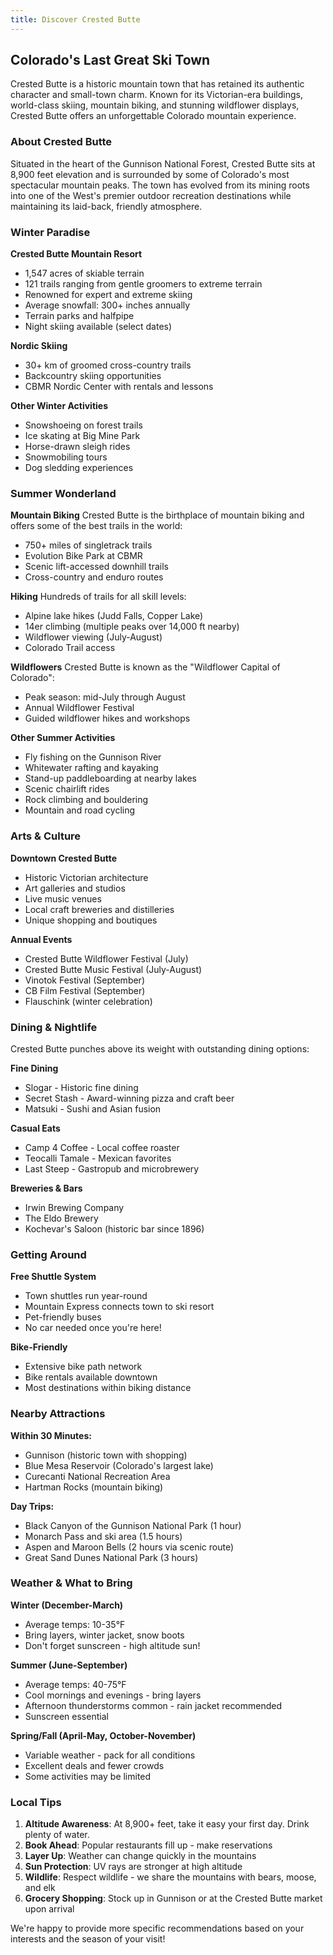 ```yaml
---
title: Discover Crested Butte
---
```


## Colorado's Last Great Ski Town

Crested Butte is a historic mountain town that has retained its authentic character and small-town charm. Known for its Victorian-era buildings, world-class skiing, mountain biking, and stunning wildflower displays, Crested Butte offers an unforgettable Colorado mountain experience.

### About Crested Butte

Situated in the heart of the Gunnison National Forest, Crested Butte sits at 8,900 feet elevation and is surrounded by some of Colorado's most spectacular mountain peaks. The town has evolved from its mining roots into one of the West's premier outdoor recreation destinations while maintaining its laid-back, friendly atmosphere.

### Winter Paradise

**Crested Butte Mountain Resort**
- 1,547 acres of skiable terrain
- 121 trails ranging from gentle groomers to extreme terrain
- Renowned for expert and extreme skiing
- Average snowfall: 300+ inches annually
- Terrain parks and halfpipe
- Night skiing available (select dates)

**Nordic Skiing**
- 30+ km of groomed cross-country trails
- Backcountry skiing opportunities
- CBMR Nordic Center with rentals and lessons

**Other Winter Activities**
- Snowshoeing on forest trails
- Ice skating at Big Mine Park
- Horse-drawn sleigh rides
- Snowmobiling tours
- Dog sledding experiences

### Summer Wonderland

**Mountain Biking**
Crested Butte is the birthplace of mountain biking and offers some of the best trails in the world:
- 750+ miles of singletrack trails
- Evolution Bike Park at CBMR
- Scenic lift-accessed downhill trails
- Cross-country and enduro routes

**Hiking**
Hundreds of trails for all skill levels:
- Alpine lake hikes (Judd Falls, Copper Lake)
- 14er climbing (multiple peaks over 14,000 ft nearby)
- Wildflower viewing (July-August)
- Colorado Trail access

**Wildflowers**
Crested Butte is known as the "Wildflower Capital of Colorado":
- Peak season: mid-July through August
- Annual Wildflower Festival
- Guided wildflower hikes and workshops

**Other Summer Activities**
- Fly fishing on the Gunnison River
- Whitewater rafting and kayaking
- Stand-up paddleboarding at nearby lakes
- Scenic chairlift rides
- Rock climbing and bouldering
- Mountain and road cycling

### Arts & Culture

**Downtown Crested Butte**
- Historic Victorian architecture
- Art galleries and studios
- Live music venues
- Local craft breweries and distilleries
- Unique shopping and boutiques

**Annual Events**
- Crested Butte Wildflower Festival (July)
- Crested Butte Music Festival (July-August)
- Vinotok Festival (September)
- CB Film Festival (September)
- Flauschink (winter celebration)

### Dining & Nightlife

Crested Butte punches above its weight with outstanding dining options:

**Fine Dining**
- Slogar - Historic fine dining
- Secret Stash - Award-winning pizza and craft beer
- Matsuki - Sushi and Asian fusion

**Casual Eats**
- Camp 4 Coffee - Local coffee roaster
- Teocalli Tamale - Mexican favorites
- Last Steep - Gastropub and microbrewery

**Breweries & Bars**
- Irwin Brewing Company
- The Eldo Brewery
- Kochevar's Saloon (historic bar since 1896)

### Getting Around

**Free Shuttle System**
- Town shuttles run year-round
- Mountain Express connects town to ski resort
- Pet-friendly buses
- No car needed once you're here!

**Bike-Friendly**
- Extensive bike path network
- Bike rentals available downtown
- Most destinations within biking distance

### Nearby Attractions

**Within 30 Minutes:**
- Gunnison (historic town with shopping)
- Blue Mesa Reservoir (Colorado's largest lake)
- Curecanti National Recreation Area
- Hartman Rocks (mountain biking)

**Day Trips:**
- Black Canyon of the Gunnison National Park (1 hour)
- Monarch Pass and ski area (1.5 hours)
- Aspen and Maroon Bells (2 hours via scenic route)
- Great Sand Dunes National Park (3 hours)

### Weather & What to Bring

**Winter (December-March)**
- Average temps: 10-35°F
- Bring layers, winter jacket, snow boots
- Don't forget sunscreen - high altitude sun!

**Summer (June-September)**
- Average temps: 40-75°F
- Cool mornings and evenings - bring layers
- Afternoon thunderstorms common - rain jacket recommended
- Sunscreen essential

**Spring/Fall (April-May, October-November)**
- Variable weather - pack for all conditions
- Excellent deals and fewer crowds
- Some activities may be limited

### Local Tips

1. **Altitude Awareness**: At 8,900+ feet, take it easy your first day. Drink plenty of water.
2. **Book Ahead**: Popular restaurants fill up - make reservations
3. **Layer Up**: Weather can change quickly in the mountains
4. **Sun Protection**: UV rays are stronger at high altitude
5. **Wildlife**: Respect wildlife - we share the mountains with bears, moose, and elk
6. **Grocery Shopping**: Stock up in Gunnison or at the Crested Butte market upon arrival

We're happy to provide more specific recommendations based on your interests and the season of your visit!
